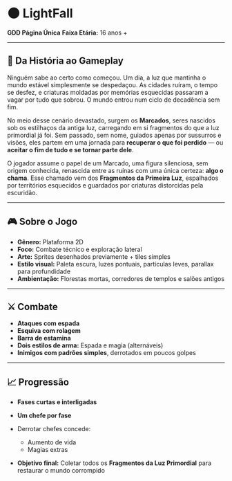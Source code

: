 # 🌑 LightFall

**GDD Página Única**
**Faixa Etária:** 16 anos +

---

## 🧩 Da História ao Gameplay

Ninguém sabe ao certo como começou. Um dia, a luz que mantinha o mundo estável simplesmente se despedaçou. As cidades ruíram, o tempo se desfez, e criaturas moldadas por memórias esquecidas passaram a vagar por tudo que sobrou. O mundo entrou num ciclo de decadência sem fim.

No meio desse cenário devastado, surgem os **Marcados**, seres nascidos sob os estilhaços da antiga luz, carregando em si fragmentos do que a luz primordial já foi. Sem passado, sem nome, guiados apenas por sussurros e visões, eles partem em uma jornada para **recuperar o que foi perdido** — ou **aceitar o fim de tudo e se tornar parte dele**.

O jogador assume o papel de um Marcado, uma figura silenciosa, sem origem conhecida, renascida entre as ruínas com uma única certeza: **algo o chama**. Esse chamado vem dos **Fragmentos da Primeira Luz**, espalhados por territórios esquecidos e guardados por criaturas distorcidas pela escuridão.

---

## 🎮 Sobre o Jogo

- **Gênero:** Plataforma 2D
- **Foco:** Combate técnico e exploração lateral
- **Arte:** Sprites desenhados previamente + tiles simples
- **Estilo visual:** Paleta escura, luzes pontuais, partículas leves, parallax para profundidade
- **Ambientação:** Florestas mortas, corredores de templos e salões antigos

---

## ⚔️ Combate

- **Ataques com espada**
- **Esquiva com rolagem**
- **Barra de estamina**
- **Dois estilos de arma:** Espada e magia (alternáveis)
- **Inimigos com padrões simples**, derrotados em poucos golpes

---

## 📈 Progressão

- **Fases curtas e interligadas**
- **Um chefe por fase**
- Derrotar chefes concede:
  - Aumento de vida
  - Magias extras
 
  
- **Objetivo final:** Coletar todos os **Fragmentos da Luz Primordial** para restaurar o mundo corrompido
